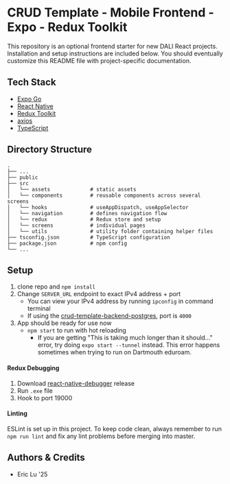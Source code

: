 # CRUD Template - Mobile Frontend - Expo - Redux Toolkit

This repository is an optional frontend starter for new DALI React projects. Installation and setup instructions are included below. You should eventually customize this README file with project-specific documentation.

## Tech Stack
- [Expo Go](https://expo.dev/client)
- [React Native](https://reactnative.dev/)
- [Redux Toolkit](https://redux-toolkit.js.org/)
- [axios](https://github.com/axios/axios)
- [TypeScript](https://www.typescriptlang.org/docs/)

## Directory Structure
    .
    ├── ...    
    ├── public
    ├── src                
    │   └── assets             # static assets   
    │   └── components         # reusable components across several screens
    │   └── hooks              # useAppDispatch, useAppSelector
    │   └── navigation         # defines navigation flow
    │   └── redux              # Redux store and setup
    │   └── screens            # individual pages
    │   └── utils              # utility folder containing helper files
    ├── tsconfig.json          # TypeScript configuration
    ├── package.json           # npm config
    └── ...

## Setup

1. clone repo and `npm install`
2. Change `SERVER_URL` endpoint to exact IPv4 address + port
   - You can view your IPv4 address by running `ipconfig` in command terminal
   - If using the [crud-template-backend-postgres](https://github.com/dali-lab/crud-template-frontend-postgres), port is `4000`
3. App should be ready for use now
   - `npm start` to run with hot reloading
      - If you are getting "This is taking much longer than it should..." error, try doing `expo start --tunnel` instead. This error happens sometimes when trying to run on Dartmouth eduroam.

#### Redux Debugging

1. Download [react-native-debugger](https://github.com/jhen0409/react-native-debugger/releases) release
2. Run `.exe` file
3. Hook to port 19000

#### Linting

ESLint is set up in this project. To keep code clean, always remember to run `npm run lint` and fix any lint problems before merging into master.

## Authors & Credits
- Eric Lu '25
